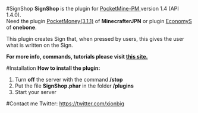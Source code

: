 #SignShop
<b>SignShop </b>is the plugin for <a href="http://www.pocketmine.net/">PocketMine-PM </a>version 1.4 (API 1.4.0).<br>
Need the plugin <a href="https://github.com/MinecrafterJPN/PocketMoney">PocketMoney(3.1.1)</a> of <b>MinecrafterJPN</b> or plugin <a href="https://github.com/onebone/EconomyS">EconomyS</a> of <b>onebone</b>.<br>

This plugin creates Sign that, when pressed by users, this gives the user what is written on the Sign.

<b>For more info, commands, tutorials please visit <a href="xionbig.altervista.org/SignShop">this site.</a></b>

#Installation
<b>How to install the plugin:</b><br>
1. Turn <b>off</b> the server with the command <b>/stop</b><br>
2. Put the file <b>SignShop.phar</b> in the folder<b> /plugins</b><br>
3. Start your server<br>

#Contact me
Twitter: https://twitter.com/xionbig<br>

